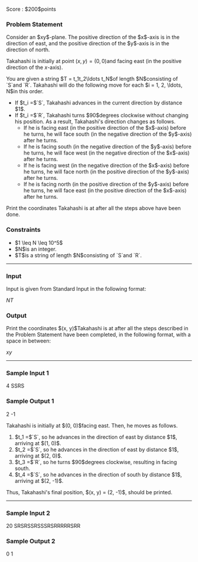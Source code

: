 
<div>

<span>

<span>

<p>
Score : $200$points
</p>

<div>

<section>

### **Problem Statement**

<p>
Consider an $xy$-plane.  The positive direction of the $x$-axis is in the direction of east, and the positive direction of the $y$-axis is in the direction of north.

Takahashi is initially at point $(x, y) = (0, 0)$and facing east (in the positive direction of the $x$-axis).
</p>

<p>
You are given a string $T = t_1t_2\ldots t_N$of length $N$consisting of `S`and `R`.
Takahashi will do the following move for each $i = 1, 2, \ldots, N$in this order.
</p>

<ul>

<li>
If $t_i =$`S`, Takahashi advances in the current direction by distance $1$.
</li>

<li>
If $t_i =$`R`, Takahashi turns $90$degrees clockwise without changing his position.  As a result, Takahashi's direction changes as follows.
<ul>

<li>
If he is facing east (in the positive direction of the $x$-axis) before he turns, he will face south (in the negative direction of the $y$-axis) after he turns.
</li>

<li>
If he is facing south (in the negative direction of the $y$-axis) before he turns, he will face west (in the negative direction of the $x$-axis) after he turns.
</li>

<li>
If he is facing west (in the negative direction of the $x$-axis) before he turns, he will face north (in the positive direction of the $y$-axis) after he turns.
</li>

<li>
If he is facing north (in the positive direction of the $y$-axis) before he turns, he will face east (in the positive direction of the $x$-axis) after he turns.
</li>

</ul>

</li>

</ul>

<p>
Print the coordinates Takahashi is at after all the steps above have been done.
</p>

</section>

</div>

<div>

<section>

### **Constraints**

<ul>

<li>
$1 \leq N \leq 10^5$
</li>

<li>
$N$is an integer.
</li>

<li>
$T$is a string of length $N$consisting of `S`and `R`.
</li>

</ul>

</section>

</div>

---

<div>

<div>

<section>

### **Input**

<p>
Input is given from Standard Input in the following format:
</p>

<div>

$N$$T$
</div>

</section>

</div>

<div>

<section>

### **Output**

<p>
Print the coordinates $(x, y)$Takahashi is at after all the steps described in the Problem Statement have been completed, in the following format, with a space in between:
</p>

<div>

$x$$y$
</div>

</section>

</div>

</div>

---

<div>

<section>

### **Sample Input 1**

<div>

4
SSRS

</div>

</section>

</div>

<div>

<section>

### **Sample Output 1**

<div>

2 -1

</div>

<p>
Takahashi is initially at $(0, 0)$facing east.  Then, he moves as follows.
</p>

<ol>

<li>
$t_1 =$`S`, so he advances in the direction of east by distance $1$, arriving at $(1, 0)$.
</li>

<li>
$t_2 =$`S`, so he advances in the direction of east by distance $1$, arriving at $(2, 0)$.
</li>

<li>
$t_3 =$`R`, so he turns $90$degrees clockwise, resulting in facing south.
</li>

<li>
$t_4 =$`S`, so he advances in the direction of south by distance $1$, arriving at $(2, -1)$.
</li>

</ol>

<p>
Thus, Takahashi's final position, $(x, y) = (2, -1)$, should be printed.
</p>

</section>

</div>

---

<div>

<section>

### **Sample Input 2**

<div>

20
SRSRSSRSSSRSRRRRRSRR

</div>

</section>

</div>

<div>

<section>

### **Sample Output 2**

<div>

0 1

</div>

</section>

</div>

</span>

</span>

</div>
